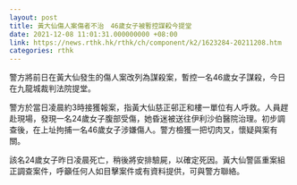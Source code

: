 ```yaml
---
layout: post
title: 黃大仙傷人案傷者不治　46歲女子被暫控謀殺今提堂
date: 2021-12-08 11:01:31.000000000 +08:00
link: https://news.rthk.hk/rthk/ch/component/k2/1623284-20211208.htm
categories: rthk
---
```


警方將前日在黃大仙發生的傷人案改列為謀殺案，暫控一名46歲女子謀殺，今日在九龍城裁判法院提堂。

警方於當日凌晨約3時接獲報案，指黃大仙慈正邨正和樓一單位有人呼救。人員趕赴現場，發現一名24歲女子腹部受傷，她昏迷被送往伊利沙伯醫院治理。初步調查後，在上址拘捕一名46歲女子涉嫌傷人。警方檢獲一把切肉叉，懷疑與案有關。

該名24歲女子昨日凌晨死亡，稍後將安排驗屍，以確定死因。黃大仙警區重案組正調查案件，呼籲任何人如目擊案件或有資料提供，可與警方聯絡。
